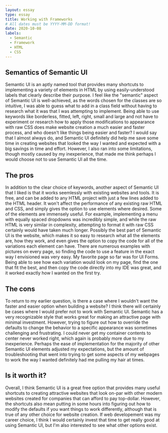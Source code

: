 ```yaml
---
layout: essay
type: essay
title: Working with Frameworks
# All dates must be YYYY-MM-DD format!
date: 2020-10-08
labels:
  - Semantic
  - Framework
  - HTML
  - CSS
---
```


## Semantics of Semantic UI

Semantic UI is an aptly named tool that provides many shortcuts to implementing a variety of elements in HTML by using easily-understood labels that clearly describe their purpose. I feel like the "semantic" aspect of Semantic UI is well-achieved, as the words chosen for the classes are so intuitive, I was able to guess what to add in a class field without having to research what it was that I was attempting to implement. Being able to use keywords like borderless, fitted, left, right, small and large and not have to experiment or research how to apply those modifications to appearance with raw CSS does make website creation a much easier and faster process, and who doesn't like things being easier and faster? I would say that I almost always do, and Semantic UI definitely did help me save some time in creating websites that looked the way I wanted and expected with a big savings in time and effort. However, I also ran into some limitations, though mostly caused by my inexperience, that made me think perhaps I would choose not to use Semantic UI all the time.

## The pros

In addition to the clear choice of keywords, another aspect of Semantic UI that I liked is that it works seemlessly with existing websites and tools. It is free, and can be added to any HTML project with just a few lines added to the HTML header. It won't affect the performance of any existing raw HTML and CSS, and simply gives the option to use elements where desired. Some of the elements are immensely useful. For example, implementing a menu with equally spaced dropdowns was incredibly simple, and while the raw HTML is very similar in complexity, attempting to format it with raw CSS certainly would have taken much longer. Possibly the best part of Semantic UI is the website, which makes it so easy to research what all the elements are, how they work, and even gives the option to copy the code for all of the variations each element can have. There are numerous examples with pictures on every page, so finding the code to use a feature in the exact way I envisioned was very easy. My favorite page so far was for UI Forms. Being able to see how each variation would look on my page, find the one that fit the best, and then copy the code directly into my IDE was great, and it worked exactly how I wanted on the first try.

## The cons

To return to my earlier question, is there a case where I wouldn't want the faster and easier option when building a website? I think there will certainly be cases where I would prefer not to work with Semantic UI. Semantic has a very recognizable style that works great for making an attractive page with minimal investment. However, trying to figure out how to override the defaults to change the behavior to a specific appearance was sometimes challenging and frustrating. I could never get my container contents to center never worked right, which again is probably more due to my inexperience. Perhaps the ease of implementation for the majority of other Semantic UI elements adjusted my expectations, but the amount of troubleshooting that went into trying to get some aspects of my webpages to work the way I wanted definitely had me pulling my hair at times.

## Is it worth it?

Overall, I think Semantic UI is a great free option that provides many useful shortcuts to creating attractive websites that look on-par with other modern websites created for companies that can afford to pay top-dollar. However, the shortcuts also mean putting in some hours into figuring out how to modify the defaults if you want things to work differently, although that is true of any other choice for website creation. If web developement was my career choice, I think I would certainly invest that time to get really good at using Semantic UI, but I'm also interested to see what other options exist. 
